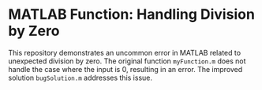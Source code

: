 # MATLAB Function: Handling Division by Zero

This repository demonstrates an uncommon error in MATLAB related to unexpected division by zero.  The original function `myFunction.m` does not handle the case where the input is 0, resulting in an error. The improved solution `bugSolution.m` addresses this issue.